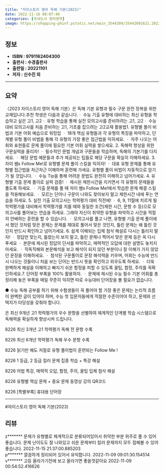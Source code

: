 ```yaml
---
title: "자이스토리 영어 독해 기본(2023)"
date: 2022-11-16 08:07:40
categories: [국내도서 영어영역]
image: https://shopping-phinf.pstatic.net/main_3544209/35442091621.20221101101452.jpg
---
```


## **정보**

- **ISBN : 9791162404300**
- **출판사 : 수경출판사**
- **출판일 : 20221101**
- **저자 : 신수진 외**

------



## **요약**

〈2023 자이스토리 영어 독해 기본〉은 독해 기본 유형과 필수 구문 완전 정복을 위한 교재입니다.추천 학생은 다음과 같습니다.ㆍ 수능 기출 유형에 대비하는 최신 유형을 학습하고 싶은 고1, 고2ㆍ 유형 학습을 통해 실전 모의고사를 준비하려는 고1, 고2ㆍ 수능 대비 모의고사를 처음 준비하는 고1, 기초를 잡으려는 고2교재 활용법1. 유형별 풀이 비법과 기본 어휘 예습으로 워밍업 ㆍ 18개 핵심 유형들과 각 유형의 특징을 파악하고, 단계별 유형 풀이 비법을 통해 각 유형의 가장 좋은 접근법을 익히세요. ㆍ 자주 나오는 어휘와 표현들로 문제 풀이에 필요한 기본 어휘 실력을 쌓으세요. 2. 독해력 향상을 위한 구문실력을 올리자! ㆍ 필수적인 문법 개념과 구문들을 학습하며, 독해의 기본기를 다지세요. ㆍ 해당 문법 예문들과 추가 제공되는 팁들로 해당 구문을 확실히 이해하세요. 3. 자이 쌤s Follow Me!로 유형별 문제 풀이 스킬을 익히자! ㆍ 대표 유형 문제를 통해 유형별 접근법을 차근차근 이해하며 훈련해 가세요. 유형별 풀이 비법이 자동적으로 암기가 될 것입니다. ㆍ 수능 Tip을 통해 어려운 문법도 완전히 이해하고 넘어가세요. 4. 유형별 기출 문제 풀이로 실력 검증! ㆍ 제시된 제한시간을 지키면서 각 유형의 문제들을 풀도록 하세요. ㆍ 기출 문제를 풀 때 자이 쌤s Follow Me!에서 학습한 문제 해결 스킬을 적용해보세요. ㆍ 모르는 단어나 구문이 나와도 찾아보지 말고 제한시간 내에 푸는 연습을 하세요. 5. 실전 기출 모의고사는 학력평가 대비 직전에! ㆍ 6, 9, 11월에 치르게 될 학력평가를 대비해서 학력평가를 치를 때와 동일한 조건(제한 시간, 문항 수 등)으로 모의고사를 풀어보는 연습을 하세요. 그래야 자신이 취약한 유형을 파악하고 시간을 적절히 안배하는 훈련을 할 수 있습니다. ㆍ 모의고사를 풀고 나면, 유형별 기출 문제 풀이에서 했던 것처럼 맞은 문제는 문제를 제대로 풀어서 맞은 것인지, 틀린 문제는 왜 틀린 것인지 반드시 확인하고 넘어가세요. 6. 쉽게 이해되는 입체 첨삭 해설로 다시는 틀리지 말자! ㆍ 정답만 맞는지, 틀렸는지 보지 말고, 틀린 문제나 찍어서 맞은 문제 등은 꼭 다시 푸세요 ㆍ 본문에 제시된 정답의 단서를 파악하고, 매력적인 오답에 대한 설명도 놓치지 마세요. ㆍ 직독직해와 본문해석을 보고 해석이 되지 않던 부분이나 잘 이해가 가지 않았던 문장을 이해하세요. ㆍ 첨삭된 구문풀이로 문장 해석력을 키우며, 어휘는 수능에 반드시 나오는 것들이니 처음 보는 단어는 반드시 뜻을 확인하고 외우도록 하세요. ㆍ 더욱 완벽하게 해설을 이해하고 빠지기 쉬운 함정을 피할 수 있도록 꿀팁, 함정, 주의를 꼭확인하세요.7. 단어장 부록을 100% 활용하자. ㆍ 문제에 제시된 수능 필수 기본 어휘를 총정리해 놓은 부록을 매일 꾸준히 익히면 따로 수능대비 단어장을 볼 필요가 없습니다.

● 수능 독해 공부를 하기 위해 수험생들이 꼭 풀어야 할 가장 좋은 문제는 논리적 흐름이 완벽한 글이 있어야 하며, 수능 첫 입문자들에게 적절한 수준이어야 하고, 문제와 선택지가 타당성을 갖춰야 합니다.



은 최신 9개년 고1 학력평가의 우수 문항을 선별하여 체계적인 단계별 학습 시스템으로 독해력을 확실하게 향상시켜 드립니다.



8226 최신 3개년 고1 학력평가 독해 전 문항 수록

8226 최신 6개년 학력평가 독해 우수 문항 수록

8226 읽기만 해도 저절로 유형 풀이법이 훈련되는 Follow Me !

8226 1 등급, 2 등급 킬러 문제 집중 학습 + 특강 해설

8226 어법 특강, 매력적 오답, 함정, 주의, 꿀팁 입체 첨삭 해설

8226 유형별 핵심 문제 + 중요 문제 동영상 강의 QR코드 

8226 [특별부록] 휴대용 단어장



------

#자이스토리 영어 독해 기본(2023)


## **리뷰** 

  z******* 문제가 유형별로 체계적으로 분류되어있어서 취약한 부분 위주로 풀 수 있어 좋습니다. 문제 난이도도 잘 나와있고 쉬운 문제부터 킬러 문제까지 모두 접해볼 수 있어 좋습니다. 2022-11-15 21:37:00.885203 <br/>  p******* 깔끔하게 정리되어 있어서 유익합니다. 2022-11-09 09:01:30.154514 <br/>  v******* 고등 올라가기전에 보고 올라가면 좋을껏같아요 2022-11-09 00:54:52.416626 <br/>